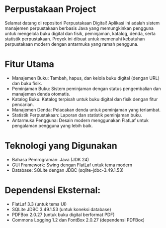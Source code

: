 # Perpustakaan Project
Selamat datang di repositori Perpustakaan Digital! Aplikasi ini adalah sistem manajemen perpustakaan berbasis Java yang memungkinkan pengguna untuk mengelola buku digital dan fisik, peminjaman, katalog, denda, serta statistik perpustakaan. Proyek ini dibuat untuk memenuhi kebutuhan perpustakaan modern dengan antarmuka yang ramah pengguna.
# Fitur Utama
- Manajemen Buku: Tambah, hapus, dan kelola buku digital (dengan URL) dan buku fisik.
- Peminjaman Buku: Sistem peminjaman dengan status pengembalian dan manajemen denda otomatis.
- Katalog Buku: Katalog terpisah untuk buku digital dan fisik dengan fitur pencarian.
- Manajemen Denda: Pelacakan denda untuk peminjaman yang terlambat.
- Statistik Perpustakaan: Laporan dan statistik peminjaman buku.
- Antarmuka Pengguna: Desain modern menggunakan FlatLaf untuk pengalaman pengguna yang lebih baik.
# Teknologi yang Digunakan
- Bahasa Pemrograman: Java (JDK 24)
- GUI Framework: Swing dengan FlatLaf untuk tema modern
- Database: SQLite dengan JDBC (sqlite-jdbc-3.49.1.53)
# Dependensi Eksternal:
- FlatLaf 3.3 (untuk tema UI)
- SQLite JDBC 3.49.1.53 (untuk koneksi database)
- PDFBox 2.0.27 (untuk buku digital berformat PDF)
- Commons Logging 1.2 dan FontBox 2.0.27 (dependensi PDFBox)
